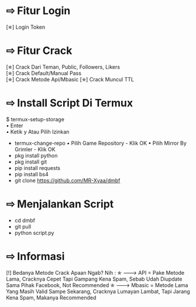 # ⇨ Fitur Login
[✯] Login Token  
# ⇨ Fitur Crack
[✯] Crack Dari Teman, Public, Followers, Likers    
[✯] Crack Default/Manual Pass  
[✯] Crack Metode Api/Mbasic
[✯] Crack Muncul TTL 
# ⇨ Install Script Di Termux
$ termux-setup-storage  
   • Enter  
   • Ketik y Atau Pilih Izinkan  
- termux-change-repo
   • Pilih Game Repository
      - Klik OK
   • Pilih Mirror By Grimler
      - Klik OK
- pkg install python
- pkg install git
- pip install requests
- pip install bs4
- git clone https://github.com/MR-Xyaa/dmbf
 
# ⇨ Menjalankan Script
- cd dmbf
- git pull
- python script.py
# ⇨ Informasi
[!] Bedanya Metode Crack Apaan Ngab? Nih :
✯ ---> API = Pake Metode Lama, Cracknya Cepet Tapi Gampang Kena Spam, Sebab Udah Diupdate Sama Pihak Facebook, Not Recommended
✯ ---> Mbasic = Metode Lama Yang Masih Valid Sampe Sekarang, Cracknya Lumayan Lambat, Tapi Jarang Kena Spam, Makanya Recommended
